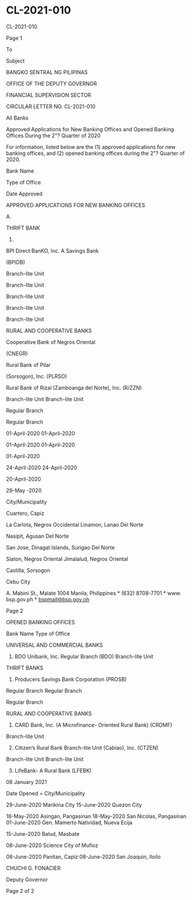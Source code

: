# CL-2021-010

CL-2021-010

Page 1

To

Subject

BANGKO SENTRAL NG PILIPINAS

OFFICE OF THE DEPUTY GOVERNOR

FINANCIAL SUPERVISION SECTOR

CIRCULAR LETTER NO. CL-2021-010

All Banks

Approved Applications for New Banking Offices and Opened Banking Offices During the 2"? Quarter of 2020

For information, listed below are the (1) approved applications for new banking offices, and (2) opened banking offices during the 2"? Quarter of 2020.

Bank Name

Type of Office

Date Approved

APPROVED APPLICATIONS FOR NEW BANKING OFFICES

A.

THRIFT BANK

1.

BPI Direct BanKO, Inc. A Savings Bank

(BPIDB)

Branch-lite Unit

Branch-lite Unit

Branch-lite Unit

Branch-lite Unit

Branch-lite Unit

RURAL AND COOPERATIVE BANKS

Cooperative Bank of Negros Oriental

(CNEGR)

Rural Bank of Pilar

(Sorsogon), Inc. (PLRSO)

Rural Bank of Rizal (Zamboanga del Norte), Inc. (R/ZZN)

Branch-lite Unit Branch-lite Unit

Regular Branch

Regular Branch

01-April-2020 01-April-2020

01-April-2020 01-April-2020

01-April-2020

24-April-2020 24-April-2020

20-April-2020

29-May -2020

City/Municipality

Cuartero, Capiz

La Carlota, Negros Occidental Linamon, Lanao Del Norte

Nasipit, Agusan Del Norte

San Jose, Dinagat Islands, Surigao Del Norte

Siaton, Negros Oriental Jimalalud, Negros Oriental

Castilla, Sorsogon

Cebu City

A. Mabini St., Malate 1004 Manila, Philippines * (632) 8708-7701 * www. bsp.gov.ph * bspmail@bsp.gov.oh

Page 2

OPENED BANKING OFFICES

Bank Name Type of Office

UNIVERSAL AND COMMERCIAL BANKS

1. BDO Unibank, Inc. Regular Branch (BDO) Branch-lite Unit

THRIFT BANKS

1. Producers Savings Bank Corporation (PROSB)

Regular Branch Regular Branch

Regular Branch

RURAL AND COOPERATIVE BANKS

1. CARD Bank, Inc. (A Microfinance- Oriented Rural Bank) (CRDMF)

Branch-lite Unit

2. Citizen’s Rural Bank Branch-lite Unit (Cabiao), Inc. (CTZEN)

Branch-lite Unit Branch-lite Unit

3. LifeBank- A Rural Bank (LFEBK)

08 January 2021

Date Opened = City/Municipality

29-June-2020 Marikina City 15-June-2020 Quezon City

18-May-2020 Asingan, Pangasinan 18-May-2020 San Nicolas, Pangasinan 01-June-2020 Gen. Mamerto Natividad, Nueva Ecija

15-June-2020 Balud, Masbate

08-June-2020 Science City of Mufioz

08-June-2020 Panitan, Capiz 08-June-2020 San Joaquin, Iloilo

 CHUCHI G. FONACIER

Deputy Governor

Page 2 of 2
